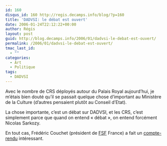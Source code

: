```yaml
---
id: 160
disqus_id: 160 http://regis.decamps.info/blog/?p=160
title: 'DADVSI: le débat est ouvert'
date: 2006-01-24T22:12:22+00:00
author: Régis
layout: post
guid: http://blog.decamps.info/2006/01/dadvsi-le-debat-est-ouvert/
permalink: /2006/01/dadvsi-le-debat-est-ouvert/
tmac_last_id:
  - ""
categories:
  - Art
  - Politique
tags:
  - DADVSI
---
```

Avec le nombre de CRS déployés autour du Palais Royal aujourd’hui, je m’étais bien douté qu’il se passait quelque chose d’important au Ministère de la Culture (d’autres pensaient plutôt au Conseil d’Etat).

La chose importante, c’est un débat sur DADVSI, et les CRS, c’est simplement parce que quand on entend « débat », on entend forcément Nicolas Sarkozy.

En tout cas, Frédéric Couchet (président de [FSF](http://www.fsf.org/) France) a fait un [compte-rendu](http://www.couchet.org/blog/index.php?2006/01/17/108-reunion-a-l-ump-sur-le-projet-de-loi-dadvsi) intéressant.
